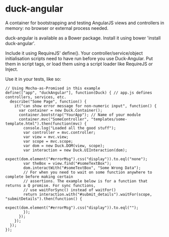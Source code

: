 duck-angular
============

A container for bootstrapping and testing AngularJS views and controllers in memory: no browser or external process needed.

duck-angular is available as a Bower package. Install it using bower 'install duck-angular'.

Include it using RequireJS' define(). Your controller/service/object initialisation scripts need to have run before you use Duck-Angular. Put them in script tags, or load them using a script loader like RequireJS or Inject.

Use it in your tests, like so:

    // Using Mocha-as-Promised in this example
    define(["app", "duckAngular"], function(Duck) { // app.js defines controllers, services, etc.
      describe("Some Page", function() {
        it("can show error message for non-numeric input", function() {
          var container = new Duck.Container();
          container.bootstrap("YourApp"); // Name of your module
          container.mvc("SomeController", "templates/some-template.html").then(function(mvc) {
            console.log("Loaded all the good stuff");
            var controller = mvc.controller;
            var view = mvc.view;
            var scope = mvc.scope;
            var dom = new Duck.DOM(view, scope);
            var interaction = new Duck.UIInteraction(dom);
            expect(dom.element("#errorMsg").css("display")).to.eql("none");
            var theBox = view.find("#someTextBox");
            dom.interactWith("#someTextBox", "Some Wrong Data");
            // For when you need to wait on some function anywhere to complete before making certain
            // assertions. The example below is for a function that returns a Q promise. For sync functions,
            // use waitForSync() instead of waitFor()
            return interaction.with("#submit_details").waitFor(scope, "submitDetails").then(function() {
                expect(dom.element("#errorMsg").css("display")).to.eql("");
            });
          });
        });
      });
    });
